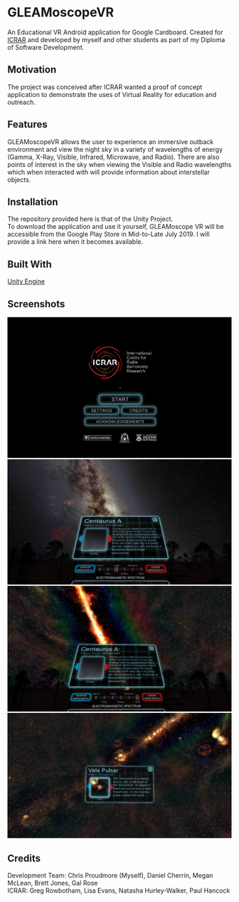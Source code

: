 # GLEAMoscopeVR
An Educational VR Android application for Google Cardboard.
Created for [ICRAR](https://www.icrar.org/) and developed by myself and other students as part of my Diploma of Software Development.

## Motivation
The project was conceived after ICRAR wanted a proof of concept application to demonstrate the uses of Virtual Reality for education and outreach.

## Features
GLEAMoscopeVR allows the user to experience an immersive outback environment and view the night sky in a variety of wavelengths of energy (Gamma, X-Ray, Visible, Infrared, Microwave, and Radio).
There are also points of interest in the sky when viewing the Visible and Radio wavelengths which when interacted with will provide information about interstellar objects.

## Installation  
The repository provided here is that of the Unity Project.  
To download the application and use it yourself, GLEAMoscope VR will be accessible from the Google Play Store in Mid-to-Late July 2019. I will provide a link here when it becomes available.

## Built With
[Unity Engine](http://unity3d.com/)

## Screenshots
![Title Screen](/Screenshots/SS01.png?raw=true)
![](/Screenshots/SS02.png?raw=true)
![](/Screenshots/SS03.png?raw=true)
![](/Screenshots/SS04.png?raw=true)

## Credits
Development Team: Chris Proudmore (Myself), Daniel Cherrin, Megan McLean, Brett Jones, Gal Rose  
ICRAR: Greg Rowbotham, Lisa Evans, Natasha Hurley-Walker, Paul Hancock



